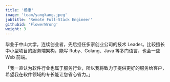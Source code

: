 ```yaml
---
title: '杨康'
image: 'team/yangkang.jpeg'
jobtitle: 'Remote Full-Stack Engineer'
githubid: 'FlowerWrong'
weight: 3
---
```


毕业于中山大学，连续创业者，先后担任多家创业公司的技术 Leader。比较擅长中小型项目的服务端架构，能写 Ruby、Golang、Java 等多门语言，也会一些 Web 前端。

「我一直认为软件行业也属于服务行业，所以我将致力于提供更好的服务给客户，希望我在软件领域的专长能让您省心省力。」
